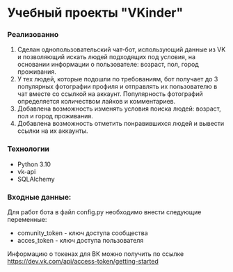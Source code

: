# Учебный проекты "VKinder"

### Реализованно
1. Сделан однопользовательский чат-бот, использующий данные из VK и позволяющий искать людей подходящих под условия, на основании информации о пользователе: возраст, пол, город проживания.
2. У тех людей, которые подошли по требованиям, бот получает до 3 популярных фотографии профиля и отправлять их пользователю в чат вместе со ссылкой на аккаунт. Популярность фотографий определяется количеством лайков и комментариев.
3. Добавлена возможность изменять условия поиска людей: возраст, пол и город проживания.
4. Добавлена возможность отметить понравившихся людей и вывести ссылки на их аккаунты.


### Технологии
* Python 3.10
* vk-api
* SQLAlchemy

### Входные данные:
Для работ бота в файл config.py необходимо внести следующие переменные:
* comunity_token - ключ доступа сообщества
* acces_token - ключ доступа пользователя

Информацию о токенах для ВК можно получить по ссылке https://dev.vk.com/api/access-token/getting-started
